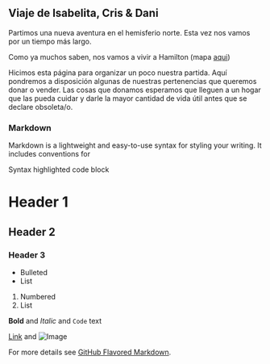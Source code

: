 ## Viaje de Isabelita, Cris & Dani

Partimos una nueva aventura en el hemisferio norte. Esta vez nos vamos por un tiempo más largo. 

Como ya muchos saben, nos vamos a vivir a Hamilton (mapa [aqui](https://www.google.ca/maps/place/Hamilton,+ON,+Canada/@43.2604685,-80.2133321,10z/data=!3m1!4b1!4m5!3m4!1s0x882c986c27de778f:0x2b6aee56d8df0e21!8m2!3d43.2557206!4d-79.8711024)) 

Hicimos esta página para organizar un poco nuestra partida. Aquí pondremos a disposición algunas de nuestras pertenencias que queremos donar o vender. Las cosas que donamos esperamos que lleguen a un hogar que las pueda cuidar y darle la mayor cantidad de vida útil antes que se declare obsoleta/o.

### Markdown

Markdown is a lightweight and easy-to-use syntax for styling your writing. It includes conventions for

Syntax highlighted code block

# Header 1
## Header 2
### Header 3

- Bulleted
- List

1. Numbered
2. List

**Bold** and _Italic_ and `Code` text

[Link](url) and ![Image](src)


For more details see [GitHub Flavored Markdown](https://guides.github.com/features/mastering-markdown/).
